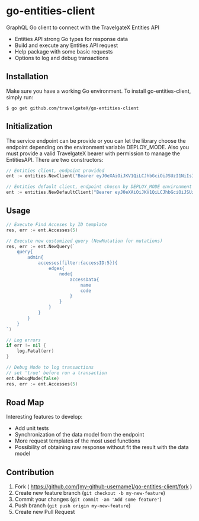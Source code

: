 # go-entities-client
GraphQL Go client to connect with the TravelgateX Entities API

* Entities API strong Go types for response data
* Build and execute any Entities API request
* Help package with some basic requests
* Options to log and debug transactions

## Installation
Make sure you have a working Go environment. To install go-entities-client, simply run:

```
$ go get github.com/travelgateX/go-entities-client
```

## Initialization
The service endpoint can be provide or you can let the library choose the endpoint depending on the environment variable DEPLOY_MODE. Also you must provide a valid TravelgateX bearer with permission to manage the EntitiesAPI. There are two constructors:
```go
// Entities client, endpoint provided
ent := entities.NewClient("Bearer eyJ0eXAiOiJKV1QiLCJhbGciOiJSUzI1NiIsImt...", "https://api...")

// Entities default client, endpoint chosen by DEPLOY_MODE environment variable
ent := entities.NewDefaultClient("Bearer eyJ0eXAiOiJKV1QiLCJhbGciOiJSUzI1NiIsImt...")
```

## Usage
```go
// Execute Find Acceses by ID template
res, err := ent.Accesses(5)

// Execute new customized query (NewMutation for mutations)
res, err := ent.NewQuery(`
    query{
        admin{
            accesses(filter:{accessID:5}){
                edges{
                    node{
                        accessData{
                            name
                            code
                        }
                    }
                }
            }
        }
    }
`)

// Log errors
if err != nil {
    log.Fatal(err)
}

// Debug Mode to log transactions
// set 'true' before run a transaction
ent.DebugMode(false)
res, err := ent.Accesses(5)

```

## Road Map
Interesting features to develop:

* Add unit tests
* Synchronization of the data model from the endpoint
* More request templates of the most used functions
* Possibility of obtaining raw response without fit the result with the data model

## Contribution
1. Fork ( https://github.com/[my-github-username]/go-entities-client/fork )
2. Create new feature branch (`git checkout -b my-new-feature`)
3. Commit your changes (`git commit -am 'Add some feature'`)
4. Push branch (`git push origin my-new-feature`)
5. Create new Pull Request
